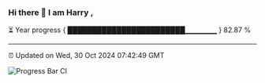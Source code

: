 ### Hi there 👋 I am Harry , 

⏳ Year progress { ████████████████████████▁▁▁▁▁▁ } 82.87 %

---

⏰ Updated on Wed, 30 Oct 2024 07:42:49 GMT

![Progress Bar CI](https://github.com/duykhang68/duykhang68/workflows/Progress%20Bar%20CI/badge.svg)
